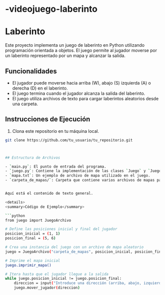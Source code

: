 # -videojuego-laberinto

# Laberinto

Este proyecto implementa un juego de laberinto en Python utilizando programación orientada a objetos. El juego permite al jugador moverse por un laberinto representado por un mapa y alcanzar la salida.

## Funcionalidades

- El jugador puede moverse hacia arriba (W), abajo (S) izquierda (A) o derecha (D) en el laberinto.
- El juego termina cuando el jugador alcanza la salida del laberinto.
- El juego utiliza archivos de texto para cargar laberintos aleatorios desde una carpeta.

## Instrucciones de Ejecución

1. Clona este repositorio en tu máquina local.
   
```bash
git clone https://github.com/tu_usuario/tu_repositorio.git



## Estructura de Archivos

- `main.py`: El punto de entrada del programa.
- `juego.py`: Contiene la implementación de las clases `Juego` y `JuegoArchivo`.
- `mapa.txt`: Un ejemplo de archivo de mapa utilizado en el juego.
- `carpeta_de_mapas/`: Carpeta que contiene varios archivos de mapas para el juego.


Aquí está el contenido de texto general.

<details>
<summary>Código de Ejemplo</summary>

```python
from juego import JuegoArchivo

# Define las posiciones inicial y final del jugador
posicion_inicial = (1, 1)
posicion_final = (5, 6)

# Crea una instancia del juego con un archivo de mapa aleatorio
juego = JuegoArchivo("carpeta_de_mapas", posicion_inicial, posicion_final)

# Imprime el mapa inicial
juego.imprimir_mapa()

# Itera hasta que el jugador llegue a la salida
while juego.posicion_inicial != juego.posicion_final:
    direccion = input("Introduce una dirección (arriba, abajo, izquierda, derecha): ")
    juego.mover_jugador(direccion)
